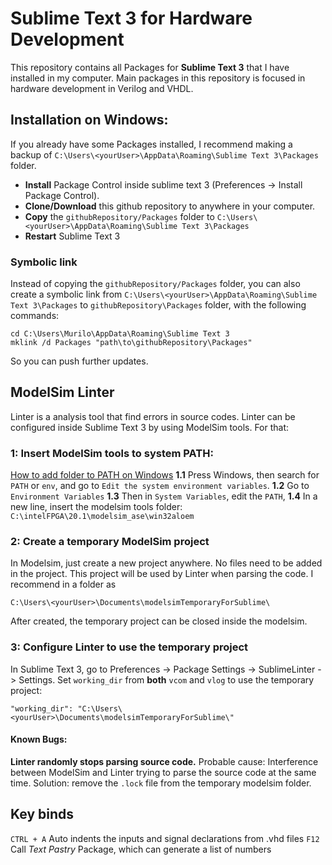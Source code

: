 # Sublime Text 3 for Hardware Development

This repository contains all Packages for **Sublime Text 3**  that I have installed in my computer. Main packages in this repository is focused in hardware development in Verilog and VHDL.

## Installation on Windows:

If you already have some Packages installed, I recommend making a backup of `C:\Users\<yourUser>\AppData\Roaming\Sublime Text 3\Packages` folder.

- **Install** Package Control inside sublime text 3 (Preferences -> Install Package Control).
- **Clone/Download** this github repository to anywhere in your computer.
- **Copy** the `githubRepository/Packages` folder to `C:\Users\<yourUser>\AppData\Roaming\Sublime Text 3\Packages`
- **Restart** Sublime Text 3

### Symbolic link

Instead of copying the `githubRepository/Packages` folder, you can also create a symbolic link from `C:\Users\<yourUser>\AppData\Roaming\Sublime Text 3\Packages` to `githubRepository\Packages` folder, with the following commands:

    cd C:\Users\Murilo\AppData\Roaming\Sublime Text 3
    mklink /d Packages "path\to\githubRepository\Packages"

So you can push further updates.

## ModelSim Linter

Linter is a analysis tool that find errors in source codes. Linter can be configured inside Sublime Text 3 by using ModelSim tools. For that:

### 1: Insert ModelSim tools to system PATH:

[How to add folder to PATH on Windows](https://www.architectryan.com/2018/03/17/add-to-the-path-on-windows-10/)
**1.1** Press Windows, then search for `PATH` or `env`, and go to `Edit the system environment variables`. 
**1.2** Go to `Environment Variables`
**1.3** Then in `System Variables`, edit the `PATH`,
**1.4** In a new line, insert the modelsim tools folder: `C:\intelFPGA\20.1\modelsim_ase\win32aloem`

### 2: Create a temporary ModelSim project

In Modelsim, just create a new project anywhere. No files need to be added in the project. This project will be used by Linter when parsing the code.
I recommend in a folder as 

    C:\Users\<yourUser>\Documents\modelsimTemporaryForSublime\

After created, the temporary project can be closed inside the modelsim.

### 3: Configure Linter to use the temporary project

In Sublime Text 3, go to
Preferences -> Package Settings -> SublimeLinter -> Settings.
Set `working_dir` from **both** `vcom` and `vlog` to use the temporary project:

    "working_dir": "C:\Users\<yourUser>\Documents\modelsimTemporaryForSublime\"

#### Known Bugs:

**Linter randomly stops parsing source code.** 
Probable cause: Interference between ModelSim and Linter trying to parse the source code at the same time.
Solution: remove the `.lock` file from the temporary modelsim folder.

## Key binds

`CTRL + A` Auto indents the inputs and signal declarations from .vhd files
`F12` Call *Text Pastry* Package, which can generate a list of numbers
